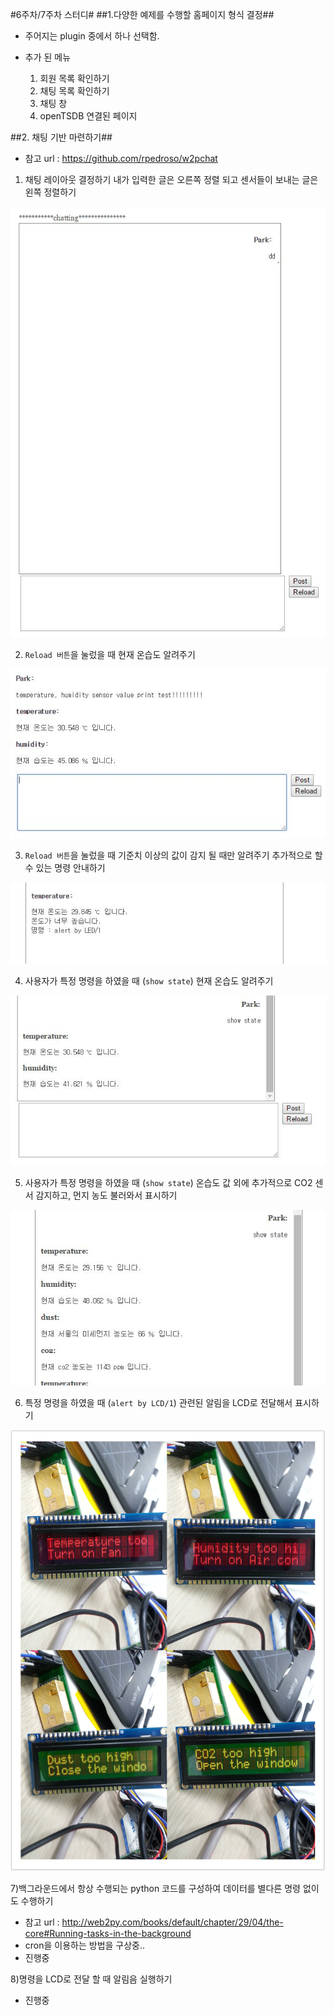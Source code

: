 #6주차/7주차 스터디#
##1.다양한 예제를 수행할 홈페이지 형식 결정##
- 주어지는 plugin 중에서 하나 선택함.
- 추가 된 메뉴

	1) 회원 목록 확인하기
    2) 채팅 목록 확인하기
    3) 채팅 창
    4) openTSDB 연결된 페이지
    
##2. 채팅 기반 마련하기##
- 참고 url : https://github.com/rpedroso/w2pchat

1) 채팅 레이아웃 결정하기
내가 입력한 글은 오른쪽 정렬  되고 센서들이 보내는 글은 왼쪽 정렬하기

![](picture/chtting_gui.JPG)
		
2) `Reload 버튼`을 눌렀을 때 현재 온습도 알려주기

![](picture/webtest1.JPG)

3) `Reload 버튼`을 눌렀을 때 기준치 이상의 값이 감지 될 때만 알려주기
추가적으로 할 수 있는 명령 안내하기

![](picture/webtest3.JPG)

4) 사용자가 특정 명령을 하였을 때  (`show state`) 현재 온습도 알려주기

![](picture/webtest2.JPG)

5) 사용자가 특정 명령을 하였을 때  (`show state`) 온습도 값 외에 추가적으로 CO2 센서 감지하고, 먼지 농도 불러와서 표시하기

![](picture/webtest4.JPG)

6) 특정 명령을 하였을 때 (`alert by LCD/1`) 관련된 알림을 LCD로 전달해서 표시하기

![](picture/web_lcdtest.jpeg)

7)백그라운드에서 항상 수행되는 python 코드를  구성하여 데이터를 별다른 명령 없이도 수행하기
- 참고 url : http://web2py.com/books/default/chapter/29/04/the-core#Running-tasks-in-the-background
- cron을 이용하는 방법을 구상중..
- 진행중

8)명령을 LCD로 전달 할 때 알림음 실행하기
- 진행중
